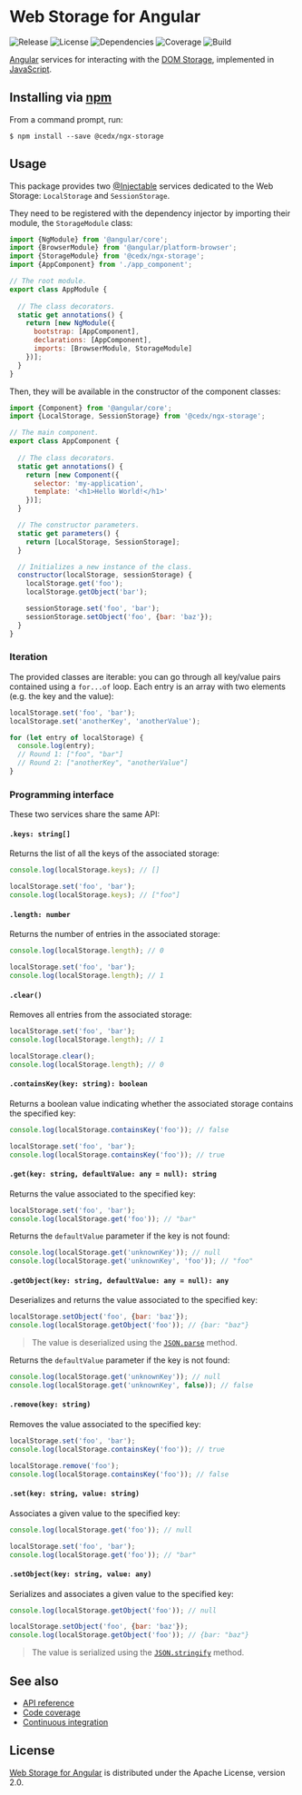# Web Storage for Angular
![Release](https://img.shields.io/npm/v/@cedx/ngx-storage.svg) ![License](https://img.shields.io/badge/license-Apache--2.0-blue.svg) ![Dependencies](https://david-dm.org/cedx/ngx-storage.svg) ![Coverage](https://coveralls.io/repos/github/cedx/ngx-storage/badge.svg) ![Build](https://travis-ci.org/cedx/ngx-storage.svg)

[Angular](https://angular.io) services for interacting with the [DOM Storage](https://developer.mozilla.org/en-US/docs/Web/API/Storage), implemented in [JavaScript](https://developer.mozilla.org/en-US/docs/Web/JavaScript).


## Installing via [npm](https://www.npmjs.com)
From a command prompt, run:

```shell
$ npm install --save @cedx/ngx-storage
```

## Usage
This package provides two [@Injectable](https://angular.io/docs/js/latest/api/core/index/Injectable-decorator.html) services dedicated to the Web Storage: `LocalStorage` and `SessionStorage`.

They need to be registered with the dependency injector by importing their module, the `StorageModule` class:

```javascript
import {NgModule} from '@angular/core';
import {BrowserModule} from '@angular/platform-browser';
import {StorageModule} from '@cedx/ngx-storage';
import {AppComponent} from './app_component';

// The root module.
export class AppModule {
  
  // The class decorators.
  static get annotations() {
    return [new NgModule({
      bootstrap: [AppComponent],
      declarations: [AppComponent],
      imports: [BrowserModule, StorageModule]
    })];
  }
}
```

Then, they will be available in the constructor of the component classes:

```javascript
import {Component} from '@angular/core';
import {LocalStorage, SessionStorage} from '@cedx/ngx-storage';

// The main component.
export class AppComponent {
  
  // The class decorators.
  static get annotations() {
    return [new Component({
      selector: 'my-application',
      template: '<h1>Hello World!</h1>'
    })];
  }

  // The constructor parameters.
  static get parameters() {
    return [LocalStorage, SessionStorage];
  }

  // Initializes a new instance of the class.
  constructor(localStorage, sessionStorage) {
    localStorage.get('foo');
    localStorage.getObject('bar');

    sessionStorage.set('foo', 'bar');
    sessionStorage.setObject('foo', {bar: 'baz'});
  }
}
```

### Iteration
The provided classes are iterable: you can go through all key/value pairs contained using a `for...of` loop. Each entry is an array with two elements (e.g. the key and the value):

```javascript
localStorage.set('foo', 'bar');
localStorage.set('anotherKey', 'anotherValue');

for (let entry of localStorage) {
  console.log(entry);
  // Round 1: ["foo", "bar"]
  // Round 2: ["anotherKey", "anotherValue"] 
}
```

### Programming interface
These two services share the same API:

#### `.keys: string[]`
Returns the list of all the keys of the associated storage:

```javascript
console.log(localStorage.keys); // []

localStorage.set('foo', 'bar');
console.log(localStorage.keys); // ["foo"]
```

#### `.length: number`
Returns the number of entries in the associated storage:

```javascript
console.log(localStorage.length); // 0

localStorage.set('foo', 'bar');
console.log(localStorage.length); // 1
```

#### `.clear()`
Removes all entries from the associated storage:

```javascript
localStorage.set('foo', 'bar');
console.log(localStorage.length); // 1

localStorage.clear();
console.log(localStorage.length); // 0
```

#### `.containsKey(key: string): boolean`
Returns a boolean value indicating whether the associated storage contains the specified key:

```javascript
console.log(localStorage.containsKey('foo')); // false

localStorage.set('foo', 'bar');
console.log(localStorage.containsKey('foo')); // true
```

#### `.get(key: string, defaultValue: any = null): string`
Returns the value associated to the specified key:

```javascript
localStorage.set('foo', 'bar');
console.log(localStorage.get('foo')); // "bar"
```

Returns the `defaultValue` parameter if the key is not found:

```javascript
console.log(localStorage.get('unknownKey')); // null
console.log(localStorage.get('unknownKey', 'foo')); // "foo"
```

#### `.getObject(key: string, defaultValue: any = null): any`
Deserializes and returns the value associated to the specified key:

```javascript
localStorage.setObject('foo', {bar: 'baz'});
console.log(localStorage.getObject('foo')); // {bar: "baz"}
```

> The value is deserialized using the [`JSON.parse`](https://developer.mozilla.org/en-US/docs/Web/JavaScript/Reference/Global_Objects/JSON/parse) method.

Returns the `defaultValue` parameter if the key is not found:

```javascript
console.log(localStorage.get('unknownKey')); // null
console.log(localStorage.get('unknownKey', false)); // false
```

#### `.remove(key: string)`
Removes the value associated to the specified key:

```javascript
localStorage.set('foo', 'bar');
console.log(localStorage.containsKey('foo')); // true

localStorage.remove('foo');
console.log(localStorage.containsKey('foo')); // false
```

#### `.set(key: string, value: string)`
Associates a given value to the specified key:

```javascript
console.log(localStorage.get('foo')); // null

localStorage.set('foo', 'bar');
console.log(localStorage.get('foo')); // "bar"
```

#### `.setObject(key: string, value: any)`
Serializes and associates a given value to the specified key:

```javascript
console.log(localStorage.getObject('foo')); // null

localStorage.setObject('foo', {bar: 'baz'});
console.log(localStorage.getObject('foo')); // {bar: "baz"}
```

> The value is serialized using the [`JSON.stringify`](https://developer.mozilla.org/en-US/docs/Web/JavaScript/Reference/Global_Objects/JSON/stringify) method.

## See also
- [API reference](https://cedx.github.io/ngx-storage)
- [Code coverage](https://coveralls.io/github/cedx/ngx-storage)
- [Continuous integration](https://travis-ci.org/cedx/ngx-storage)

## License
[Web Storage for Angular](https://github.com/cedx/ngx-storage) is distributed under the Apache License, version 2.0.
